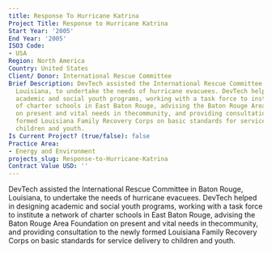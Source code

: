 ```yaml
---
title: Response To Hurricane Katrina
Project Title: Response to Hurricane Katrina
Start Year: '2005'
End Year: '2005'
ISO3 Code:
- USA
Region: North America
Country: United States
Client/ Donor: International Rescue Committee
Brief Description: DevTech assisted the International Rescue Committee in Baton Rouge,
  Louisiana, to undertake the needs of hurricane evacuees. DevTech helped in designing
  academic and social youth programs, working with a task force to institute a network
  of charter schools in East Baton Rouge, advising the Baton Rouge Area Foundation
  on present and vital needs in thecommunity, and providing consultation to the newly
  formed Louisiana Family Recovery Corps on basic standards for service delivery to
  children and youth.
Is Current Project? (true/false): false
Practice Area:
- Energy and Environment
projects_slug: Response-to-Hurricane-Katrina
Contract Value USD: ''
---
```


DevTech assisted the International Rescue Committee in Baton Rouge, Louisiana, to undertake the needs of hurricane evacuees. DevTech helped in designing academic and social youth programs, working with a task force to institute a network of charter schools in East Baton Rouge, advising the Baton Rouge Area Foundation on present and vital needs in thecommunity, and providing consultation to the newly formed Louisiana Family Recovery Corps on basic standards for service delivery to children and youth.